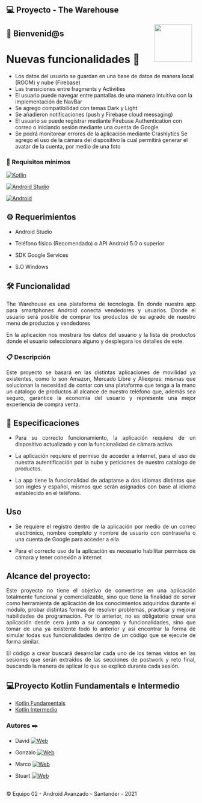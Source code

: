 
##  💻 Proyecto - The Warehouse

<img src="images/carpool.png" align="right" height="100" width="100" hspace="10">

##  :wave: Bienvenid@s

#  Nuevas funcionalidades 🚗

 - Los datos del usuario se guardan en una base de datos de manera local
   (ROOM) y nube (Firebase)
 - Las transiciones entre fragments y Activities
 - El usuario puede navegar entre pantallas de una manera intuitiva con
   la implementación de NavBar
 - Se agrego compatibilidad con temas Dark y Light
 - Se añadieron notificaciones (push y Firebase cloud messaging)
 - El usuario se puede registrar mediante Firebase Authentication con
   correo o iniciando sesión mediante una cuenta de Google
 - Se podrá monitorear errores de la aplicación mediante Crashlytics Se
   agrego el uso de la cámara del dispositivo la cual permitirá generar
   el avatar de la cuenta, por medio de una foto

<div style="text-align: justify;">

###  🔧 Requisitos mínimos

[![Kotlin](https://img.shields.io/badge/Kotlin-1.5-purple?longCache=true&style=popout-square)](https://kotlinlang.org)

[![Android Studio](https://img.shields.io/badge/Android_Studio-4.2-blue.svg?longCache=true&style=popout-square)](https://developer.android.com/studio)

[![Android](https://img.shields.io/badge/Android-5.4-green.svg?longCache=true&style=popout-square)](https://www.android.com)

##  :gear: Requerimientos

- Android Studio

- Teléfono físico (Recomendado) o API Android 5.0 o superior

- SDK Google Services
- S.O Windows

##  🛠️ Funcionalidad


The Warehouse es una plataforma de tecnología. En donde nuestra app para smartphones Android conecta vendedores y usuarios. Donde el usuario será posible de comprar los productos de su agrado de nuestro menú de productos y vendedores

En la aplicación nos mostrara los datos del usuario y la lista de productos donde el usuario seleccionara alguno y desplegara los detalles de este.

###  :clipboard: Descripción

Este proyecto se basará en las distintas aplicaciones de movilidad ya existentes, como lo son Amazon, Mercado Libre y Aliexpres: mismas que solucionan la necesidad de contar con una plataforma que tenga a la mano un catalogo de productos al alcance de nuestro teléfono
que, además sea seguro, garantice la economía del usuario y represente una mejor experiencia de compra venta.

##  :notebook: Especificaciones

* Para su correcto funcionamiento, la aplicación requiere de un dispositivo actualizado y con la funcionalidad de cámara activa.

* La aplicación requiere el permiso de acceder a internet, para el uso de nuestra autentificación por la nube y peticiones de nuestro catalogo de productos.

* La app tiene la funcionalidad de adaptarse a dos idiomas distintos que son ingles y español, mismos que serán asignados con base al idioma establecido en el teléfono.



##  Uso

* Se requiere el registro dentro de la aplicación por medio de un correo electrónico, nombre completo y nombre de usuario con contraseña o una cuenta de Google para acceder a ella


* Para el correcto uso de la aplicación es necesario habilitar permisos de cámara y tener conexión a internet



##  Alcance del proyecto:

Este proyecto no tiene el objetivo de convertirse en una aplicación totalmente funcional y comercializable, sino que tiene la finalidad de servir como herramienta de aplicación de los conocimientos adquiridos durante el módulo, probar distintas formas de resolver problemas, practicar y mejorar habilidades de programación. Por lo anterior, no es obligatorio crear una aplicación desde cero junto a su concepto y funcionalidades, sino que tomar de una ya existente todo lo anterior y así encontrar la forma de simular todas sus funcionalidades dentro de un código que se ejecute de forma similar.

El código a crear buscará desarrollar cada uno de los temas vistos en las sesiones que serán extraídos de las secciones de postwork y reto final, buscando la manera de aplicar lo que se explicó durante cada sesión.

</div>

##  💻Proyecto Kotlin Fundamentals e Intermedio

* [Kotlin Fundamentals](https://github.com/olvera93/Santander_Kotlin_Proyecto.git)
* [Kotlin Intermedio](https://github.com/olvera93/AndroidStudio_Carpool)

<footer>

<h3> Autores ✒️</h3>

* David [![Web](https://img.shields.io/badge/GitHub-daviders98-14a1f0?style=for-the-badge&logo=github&logoColor=white&labelColor=101010)](https://github.com/daviders98)<br>

* Gonzalo [![Web](https://img.shields.io/badge/GitHub-olvera93-14a1f0?style=for-the-badge&logo=github&logoColor=white&labelColor=101010)](https://github.com/olvera93)<br>

* Marco [![Web](https://img.shields.io/badge/GitHub-mibarra24-14a1f0?style=for-the-badge&logo=github&logoColor=white&labelColor=101010)](https://github.com/mibarra24)<br>

* Stuart [![Web](https://img.shields.io/badge/GitHub-StuartGa-14a1f0?style=for-the-badge&logo=github&logoColor=white&labelColor=101010)](https://github.com/StuartGa)

<p><br /> &copy; Equipo 02 - Android Avanzado - Santander - 2021



</footer>



<footer>

